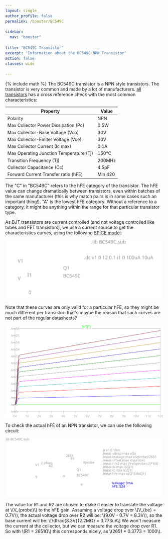 ```yaml
---
layout: single
author_profile: false
permalink: /booster/BC549C

sidebar:
  nav: "booster"

title: "BC549C Transistor"
excerpt: "Information about the BC549C NPN Transistor"
action: false
classes: wide

---
```

{% include math %}
The BC549C transistor is a NPN style transistors. The transistor is very common and made by a lot of manufacturers. [all transistors](https://alltransistors.com/transistor.php?transistor=23419) has a cross reference check with the most common characteristics:

|Property|Value|
|--------|-----|
|Polarity| NPN |
|Max Collector Power Dissipation (Pc) | 0.5W |
|Max Collector-Base Voltage (Vcb) | 30V |
|Max Collector-Emiter Voltage (Vce) | 30V |
|Max Collector Current (Ic max) | 0.1A |
|Max Operating Junction Temperature (Tj) | 150°C |
|Transition Frequency (Tj) | 200MHz |
|Collector Capacitance (Cc) | 4.5pF |
|Forward Current Transfer ratio (hFE) | Min 420 |

The "C" in "BC549C" refers to the hFE category of the transistor. The hFE value can change dramatically between transistors, even within batches of the same manufacturer (this is why match pairs is in some cases such an important thing!). "A" is the lowest hFE category. Without a reference to a category, it might be anything within the range for that particular transistor type.

As BJT transistors are current controlled (and not voltage controlled like tubes and FET transistors), we use a current source to get the characteristics curves, using the following [SPICE model](/assets/spice/booster/BC549C.asc):

![](/assets/images/booster/BC549C.svg)

Note that these curves are only valid for a particular hFE, so they might be much different per transistor: that's maybe the reason that such curves are not part of the regular datasheets?

![](/assets/images/booster/BC549C-plot.svg)

To check the actual hFE of an NPN transistor, we can use the following circuit:

![](/assets/images/booster/BC549C-hFE.svg)

The value for R1 and R2 are chosen to make it easier to translate the voltage at \\(V_{probe}\\) to the hFE gain. Assuming a voltage drop over \\(V_{be} = 0.7V\\), the actual voltage drop over R2 will be: \\(9.0V - 0.7V = 8.3V\\), so the base current will be:
\\[\dfrac{8.3V}{2.2MΩ} = 3.773uA\\]
We won't measure the current at the collector, but we can measure the voltage drop over R1. So with \\(R1 = 2651Ω\\) this corresponds nicely, as \\(2651 * 0.3773 = 1000\\).
